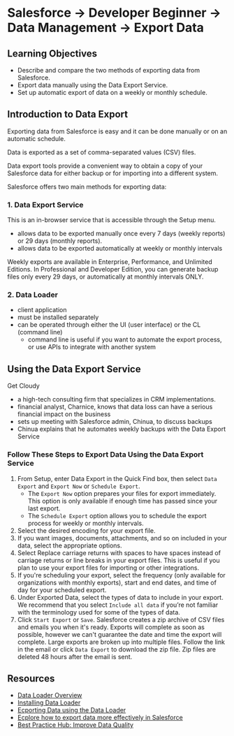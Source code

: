 # Salesforce -> Developer Beginner -> Data Management -> Export Data

## Learning Objectives

- Describe and compare the two methods of exporting data from Salesforce.
- Export data manually using the Data Export Service.
- Set up automatic export of data on a weekly or monthly schedule.

## Introduction to Data Export

Exporting data from Salesforce is easy and it can be done manually or on an automatic schedule.

Data is exported as a set of comma-separated values (CSV) files.

Data export tools provide a convenient way to obtain a copy of your Salesforce data for either backup or for importing into a different system.

Salesforce offers two main methods for exporting data:

### 1. Data Export Service

This is an in-browser service that is accessible through the Setup menu.

- allows data to be exported manually once every 7 days (weekly reports) or 29 days (monthly reports).
- allows data to be exported automatically at weekly or monthly intervals

Weekly exports are available in Enterprise, Performance, and Unlimited Editions. In Professional and Developer Edition, you can generate backup files only every 29 days, or automatically at monthly intervals ONLY.

### 2. Data Loader

- client application
- must be installed separately
- can be operated through either the UI (user interface) or the CL (command line)
  - command line is useful if you want to automate the export process, or use APIs to integrate with another system

## Using the Data Export Service

Get Cloudy

- a high-tech consulting firm that specializes in CRM implementations.
- financial analyst, Charnice, knows that data loss can have a serious financial impact on the business
- sets up meeting with Salesforce admin, Chinua, to discuss backups
- Chinua explains that he automates weekly backups with the Data Export Service

### Follow These Steps to Export Data Using the Data Export Service

1. From Setup, enter Data Export in the Quick Find box, then select `Data Export` and `Export Now` or `Schedule Export`.
    - The `Export Now` option prepares your files for export immediately. This option is only available if enough time has passed since your last export.
    - The `Schedule Export` option allows you to schedule the export process for weekly or monthly intervals.
2. Select the desired encoding for your export file.
3. If you want images, documents, attachments, and so on included in your data, select the appropriate options.
4. Select Replace carriage returns with spaces to have spaces instead of carriage returns or line breaks in your export files. This is useful if you plan to use your export files for importing or other integrations.
5. If you're scheduling your export, select the frequency (only available for organizations with monthly exports), start and end dates, and time of day for your scheduled export.
6. Under Exported Data, select the types of data to include in your export. We recommend that you select `Include all data` if you’re not familiar with the terminology used for some of the types of data.
7. Click `Start Export` or `Save`. Salesforce creates a zip archive of CSV files and emails you when it's ready. Exports will complete as soon as possible, however we can't guarantee the date and time the export will complete. Large exports are broken up into multiple files. Follow the link in the email or click `Data Export` to download the zip file. Zip files are deleted 48 hours after the email is sent.

## Resources

- [Data Loader Overview](https://help.salesforce.com/HTViewHelpDoc?id=data_loader.htm&language=en_US)
- [Installing Data Loader](https://help.salesforce.com/apex/HTViewHelpDoc?id=installing_the_data_loader.htm&language=en_US)
- [Ecporting Data using the Data Loader](https://help.salesforce.com/HTViewHelpDoc?id=exporting_data.htm&language=en_US)
- [Ecplore how to export data more effectively in Salesforce](http://pages.mail.salesforce.com/achievemore/managedata/?utm_source=trailhead&utm_medium=resources&utm_campaign=datamanagement&utm_content=exportdata)
- [Best Practice Hub: Improve Data Quality](http://pages.mail.salesforce.com/page.aspx?QS=3935619f7de112ef3fdd44cfb3dcb15df8ef83257379ba31&utm_source=trailhead&utm_medium=resources&utm_campaign=072016)
